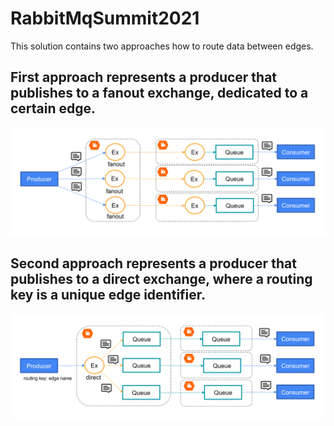 # RabbitMqSummit2021
This solution contains two approaches how to route data between edges. 
## First approach represents a producer that publishes to a fanout exchange, dedicated to a certain edge.
![](images/fanout_federation.png)
## Second approach represents a producer that publishes to a direct exchange, where a routing key is a unique edge identifier.
![](images/direct_shovel.png)

